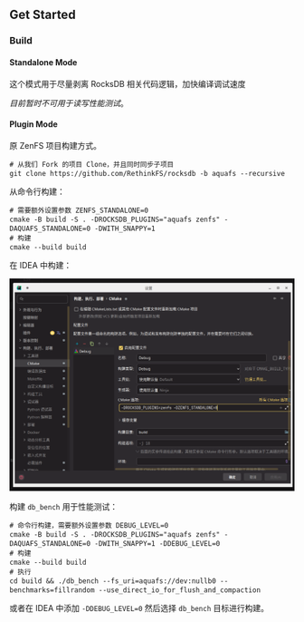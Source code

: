 ## Get Started

### Build

#### Standalone Mode

这个模式用于尽量剥离 RocksDB 相关代码逻辑，加快编译调试速度

*目前暂时不可用于读写性能测试*。

#### Plugin Mode

原 ZenFS 项目构建方式。

```shell
# 从我们 Fork 的项目 Clone，并且同时同步子项目
git clone https://github.com/RethinkFS/rocksdb -b aquafs --recursive
```

从命令行构建：

```shell
# 需要额外设置参数 ZENFS_STANDALONE=0
cmake -B build -S . -DROCKSDB_PLUGINS="aquafs zenfs" -DAQUAFS_STANDALONE=0 -DWITH_SNAPPY=1
# 构建
cmake --build build
```

在 IDEA 中构建：

![image-20230430213101803](GetStarted.assets/image-20230430213101803.png)

构建 `db_bench` 用于性能测试：

```shell
# 命令行构建，需要额外设置参数 DEBUG_LEVEL=0
cmake -B build -S . -DROCKSDB_PLUGINS="aquafs zenfs" -DAQUAFS_STANDALONE=0 -DWITH_SNAPPY=1 -DDEBUG_LEVEL=0
# 构建
cmake --build build
# 执行
cd build && ./db_bench --fs_uri=aquafs://dev:nullb0 --benchmarks=fillrandom --use_direct_io_for_flush_and_compaction
```

或者在 IDEA 中添加 `-DDEBUG_LEVEL=0` 然后选择 `db_bench` 目标进行构建。
